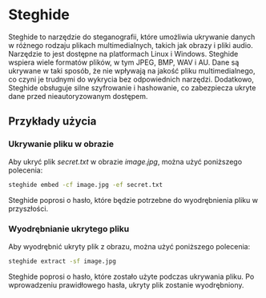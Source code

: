 # Steghide

Steghide to narzędzie do steganografii, które umożliwia ukrywanie danych w różnego rodzaju plikach multimedialnych, takich jak obrazy i pliki audio. Narzędzie to jest dostępne na platformach Linux i Windows. Steghide wspiera wiele formatów plików, w tym JPEG, BMP, WAV i AU. Dane są ukrywane w taki sposób, że nie wpływają na jakość pliku multimedialnego, co czyni je trudnymi do wykrycia bez odpowiednich narzędzi. Dodatkowo, Steghide obsługuje silne szyfrowanie i hashowanie, co zabezpiecza ukryte dane przed nieautoryzowanym dostępem.

## Przykłady użycia

### Ukrywanie pliku w obrazie

Aby ukryć plik *secret.txt* w obrazie *image.jpg*, można użyć poniższego polecenia:

```bash
steghide embed -cf image.jpg -ef secret.txt
```

Steghide poprosi o hasło, które będzie potrzebne do wyodrębnienia pliku w przyszłości.

### Wyodrębnianie ukrytego pliku

Aby wyodrębnić ukryty plik z obrazu, można użyć poniższego polecenia:

```bash
steghide extract -sf image.jpg
```

Steghide poprosi o hasło, które zostało użyte podczas ukrywania pliku. Po wprowadzeniu prawidłowego hasła, ukryty plik zostanie wyodrębniony.
